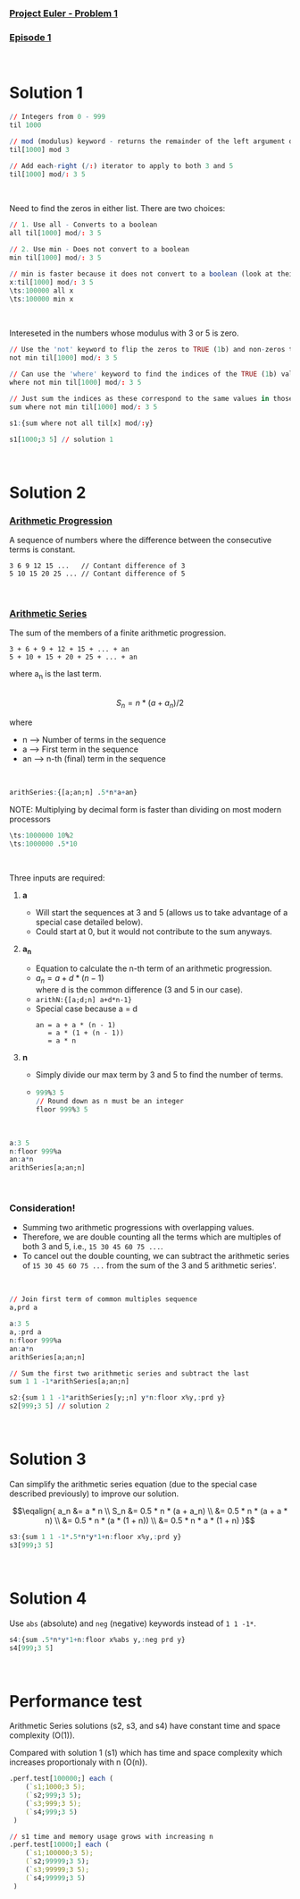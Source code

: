 ### [Project Euler - Problem 1](https://projecteuler.net/problem=1)
### [Episode 1](https://community.kx.com/t5/kdb-and-q/Q-For-Problems-Episode-1/m-p/13090#M150)
<br>

# Solution 1

```q
// Integers from 0 - 999
til 1000

// mod (modulus) keyword - returns the remainder of the left argument divided by the right arguement
til[1000] mod 3

// Add each-right (/:) iterator to apply to both 3 and 5
til[1000] mod/: 3 5

```
<br>

Need to find the zeros in either list. There are two choices:
```q
// 1. Use all - Converts to a boolean
all til[1000] mod/: 3 5

// 2. Use min - Does not convert to a boolean
min til[1000] mod/: 3 5

// min is faster because it does not convert to a boolean (look at their definitions) 
x:til[1000] mod/: 3 5
\ts:100000 all x
\ts:100000 min x
```
<br>

Intereseted in the numbers whose modulus with 3 or 5 is zero.
```q
// Use the 'not' keyword to flip the zeros to TRUE (1b) and non-zeros to FALSE (0b)
not min til[1000] mod/: 3 5  

// Can use the 'where' keyword to find the indices of the TRUE (1b) values
where not min til[1000] mod/: 3 5

// Just sum the indices as these correspond to the same values in those positions
sum where not min til[1000] mod/: 3 5
```

```q
s1:{sum where not all til[x] mod/:y}

s1[1000;3 5] // solution 1
```
<br>

# Solution 2

### [Arithmetic Progression](https://en.wikipedia.org/wiki/Arithmetic_progression)

A sequence of numbers where the difference between the consecutive terms is constant.

```
3 6 9 12 15 ...   // Contant difference of 3
5 10 15 20 25 ... // Contant difference of 5
```
<br>

### [Arithmetic Series](https://en.wikipedia.org/wiki/Arithmetic_progression#Sum)

The sum of the members of a finite arithmetic progression.

```
3 + 6 + 9 + 12 + 15 + ... + an
5 + 10 + 15 + 20 + 25 + ... + an
```
where a<sub>n</sub> is the last term.
<br>
<br>

$$ S_n = n * (a + a_n) / 2 $$

where <br>
- n  -->  Number of terms in the sequence
- a  -->  First term in the sequence
- an -->  n-th (final) term in the sequence
<br>

```q
arithSeries:{[a;an;n] .5*n*a+an}
```

NOTE: Multiplying by decimal form is faster than dividing on most modern processors
```q
\ts:1000000 10%2
\ts:1000000 .5*10
```
<br>

Three inputs are required: 

1. **a**
   - Will start the sequences at 3 and 5 (allows us to take advantage of a special case detailed below).
   - Could start at 0, but it would not contribute to the sum anyways.

2. **a<sub>n</sub>**
    - Equation to calculate the n-th term of an arithmetic progression.
    - $a_n = a + d * (n - 1)$ <br>
      where d is the common difference (3 and 5 in our case).
    - `arithN:{[a;d;n] a+d*n-1}`
    - Special case because a = d
      ```
      an = a + a * (n - 1)
         = a * (1 + (n - 1))
         = a * n
      ```

3. **n** 
    - Simply divide our max term by 3 and 5 to find the number of terms.
    - ```q
      999%3 5
      // Round down as n must be an integer
      floor 999%3 5
      ```
<br>

```q
a:3 5
n:floor 999%a
an:a*n
arithSeries[a;an;n]
```
<br>

### Consideration!
  - Summing two arithmetic progressions with overlapping values.
  - Therefore, we are double counting all the terms which are multiples of both 3 and 5, i.e., `15 30 45 60 75 ...`.
  - To cancel out the double counting, we can subtract the arithmetic series of `15 30 45 60 75 ...` from the sum of the 3 and 5 arithmetic series'.
<br>

```q
// Join first term of common multiples sequence
a,prd a

a:3 5
a,:prd a
n:floor 999%a
an:a*n
arithSeries[a;an;n]

// Sum the first two arithmetic series and subtract the last
sum 1 1 -1*arithSeries[a;an;n]
```

```q
s2:{sum 1 1 -1*arithSeries[y;;n] y*n:floor x%y,:prd y}
s2[999;3 5] // solution 2
```
<br>

# Solution 3

Can simplify the arithmetic series equation (due to the special case described previously) to improve our solution.

$$\eqalign{
a_n &= a * n \\
S_n &= 0.5 * n * (a + a_n) \\
        &= 0.5 * n * (a + a * n) \\
        &= 0.5 * n * (a * (1 + n)) \\
        &= 0.5 * n * a * (1 + n)
}$$

```q
s3:{sum 1 1 -1*.5*n*y*1+n:floor x%y,:prd y}
s3[999;3 5]
```
<br>

# Solution 4

Use `abs` (absolute) and `neg` (negative) keywords instead of `1 1 -1*`.

```q
s4:{sum .5*n*y*1+n:floor x%abs y,:neg prd y}
s4[999;3 5]
```
<br>

# Performance test

Arithmetic Series solutions (s2, s3, and s4) have constant time and space complexity (O(1)).

Compared with solution 1 (s1) which has time and space complexity which increases proportionaly with n (O(n)).

```q
.perf.test[100000;] each (
    (`s1;1000;3 5);
    (`s2;999;3 5);
    (`s3;999;3 5);
    (`s4;999;3 5)
 )

// s1 time and memory usage grows with increasing n
.perf.test[10000;] each (
    (`s1;100000;3 5);
    (`s2;99999;3 5);
    (`s3;99999;3 5);
    (`s4;99999;3 5)
 )
 ```
